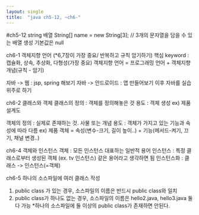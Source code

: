 ```yaml
---
layout: single
title:  "java ch5-12, ~ch6-"
---
```

#ch5-12 string 배열
String[] name = new String[3]; // 3개의 문자열을 담을 수 있는 배열 생성
기본값은 null

ch6-1 객체지향 언어
(*6,7장이 가장 중요/ 반복하고 규칙 암기하기)
핵심 keyword : 캡슐화, 상속, 추상화, 다형성(가장 중요)
객체지향 언어 = 프로그래밍 언어 + 객체지향개념(규칙 - 암기)

자바 -> 웹 : jsp, spring 해보기
자바 -> 안드로이드 : 앱 만들어보기
이후 자바를 실습위주로 하기

ch6-2 클래스와 객체
클래스의 정의 : 객체를 정의해놓은 것
용도 : 객체 생성
ex) 제품 설계도

객체의 정의 : 실제로 존재하는 것. 사물 또는 개념
용도 : 객체가 가지고 있는 기능과 속성에 따라 다름
ex) 제품
객체 = 속성(변수-크기, 길이 높이..) + 기능(메서드-켜기, 끄기, 채널 변경..)

ch6-4 객체와 인스턴스
객체 : 모든 인스턴스 대표하는 일반적 용어
인스턴스 : 특정 클래스로부터 생성된 객체 (ex. tv 인스턴스)
같은 용어라고 생각하면 됨
인스턴스화 : 클래스 -> 인스턴스(=객체)

ch6-5 하나의 소스파일에 여러 클래스 작성
1. public class 가 있는 경우, 소스파일의 이름은 반드시 public class와 일치
2. public class가 하나도 없는 경우, 소스파일의 이름은 hello2.java, hello3.java 둘다 가능
*하나의 소스파일에 둘 이상의 public class가 존재하면 안된다.
